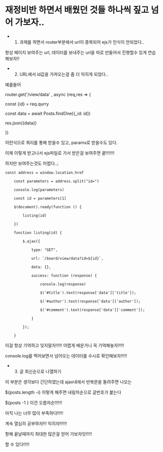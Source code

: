 
# 재정비반 하면서 배웠던 것들 하나씩 짚고 넘어 가보자..

- 1. 과제를 하면서 router부분에서 url이 중복되어 ejs가 인식이 안되었다..

항상 페이지 보여주는 url, 데이터를 보내주는 url을 따로 만들어서 진행할수 있게 연습해보자!!

- 2. URL에서 id값을 가져오는걸 좀 더 익히게 되었다..

예를들어 

router.get('/view/data' , async (req,res => {

const {id} = req.qurry

const data = await Posts.findOne({_id: id})

res.json({data})

})

이런식으로 쿼리를 통해 받을수 있고, params로 받을수도 있다.

이제 이렇게 받고나서 ejs파일로 가서 받은걸 보여주면 끝!!!!!!!

하지만 보여주는것도 어렵다..;

    const address = window.location.href
        
        const parameters = address.split("id=")
        
        console.log(parameters)
        
        const id = parameters[1]

        $(document).ready(function () {
            
            listing(id)
        
        })

        function listing(id) {
            
            $.ajax({
                
                type: "GET",
                
                url: `/board/view/data?id=${id}`,
                
                data: {},
                
                success: function (response) {
                    
                    console.log(response)
                    
                    $('#title').text(response['data']['title']);
                    
                    $('#author').text(response['data']['author']);
                    
                    $('#comment').text(response['data']['comment']);
                
                }
            
            });
        
        }
        
  이걸 항상 기억하고 잊지말자!!!!! 어렵게 배운거니 꼭 기억해놓자!!!!!
  
  console.log를 찍어보면서 넘어오는 데이터를 수시로 확인해보자!!!!!
  
- 3. 글 최신순으로 나열하기

이 부분은 생각보다 간단하였는데 ajax내에서 반복문을 돌려주면 나오는

${posts.length -i} 이렇게 해주면 내림차순으로 글번호가 붙는다

${posts -1 } 이건 오름차순!!!!!!

아직 나는 너무 많이 부족하다!!!!!

계속 열심히 공부하자!!! 익히자!!!!!!

항해 끝날때까지 최대한 많은걸 얻어 가보자잇!!!!!

할 수 있다!!!!!
